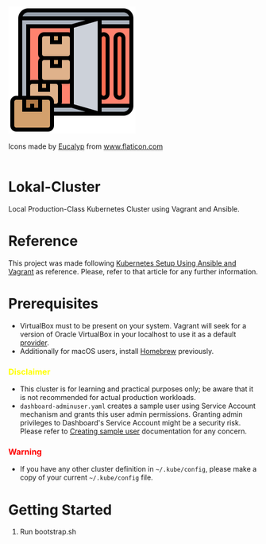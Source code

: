 ![container](container.png)
<div>Icons made by <a href="https://creativemarket.com/eucalyp" title="Eucalyp">Eucalyp</a> from <a href="https://www.flaticon.com/" title="Flaticon">www.flaticon.com</a></div><br/>

# Lokal-Cluster
Local Production-Class Kubernetes Cluster using Vagrant and Ansible.

# Reference
This project was made following [Kubernetes Setup Using Ansible and Vagrant](https://kubernetes.io/blog/2019/03/15/kubernetes-setup-using-ansible-and-vagrant/) as reference. Please, refer to that article for any further information.

# Prerequisites
- VirtualBox must to be present on your system. Vagrant will seek for a version of Oracle VirtualBox in your localhost to use it as a default [provider](https://www.vagrantup.com/docs/providers).
- Additionally for macOS users, install [Homebrew](https://brew.sh/index) previously.

### <span style="color:yellow">Disclaimer</span>
- This cluster is for learning and practical purposes only; be aware that it is not recommended for actual production workloads.
- `dashboard-adminuser.yaml` creates a sample user using Service Account mechanism and grants this user admin permissions. Granting admin privileges to Dashboard's Service Account might be a security risk. Please refer to [Creating sample user](https://github.com/kubernetes/dashboard/blob/master/docs/user/access-control/creating-sample-user.md) documentation for any concern.

### <span style="color:red">Warning</span>
- If you have any other cluster definition in `~/.kube/config`, please make a copy of your current `~/.kube/config` file.

##

# Getting Started
1. Run bootstrap.sh
